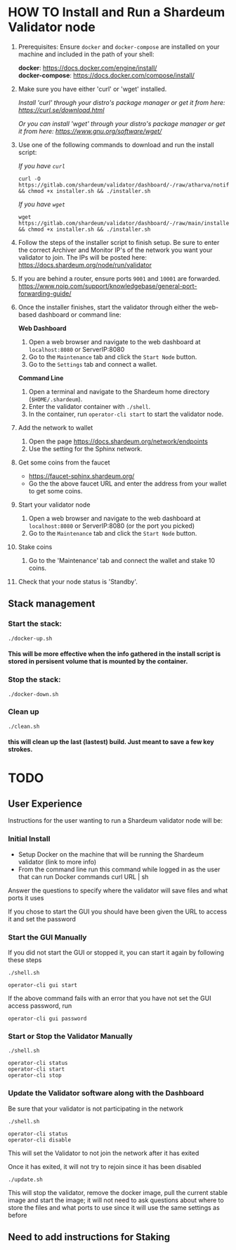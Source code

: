 # HOW TO Install and Run a Shardeum Validator node

1. Prerequisites: Ensure `docker` and `docker-compose` are installed on your machine and included in the path of your shell:

   **docker**: https://docs.docker.com/engine/install/  
   **docker-compose**: https://docs.docker.com/compose/install/

2. Make sure you have either 'curl' or 'wget' installed.

   _Install 'curl' through your distro's package manager or get it from here: https://curl.se/download.html_

   _Or you can install 'wget' through your distro's package manager or get it from here: https://www.gnu.org/software/wget/_

3. Use one of the following commands to download and run the install script:

   _If you have `curl`_

   ```
   curl -O https://gitlab.com/shardeum/validator/dashboard/-/raw/atharva/notificationSystem/installer.sh && chmod +x installer.sh && ./installer.sh
   ```

   _If you have `wget`_

   ```
   wget https://gitlab.com/shardeum/validator/dashboard/-/raw/main/installer.sh && chmod +x installer.sh && ./installer.sh
   ```

4. Follow the steps of the installer script to finish setup. Be sure to enter the correct Archiver and Monitor IP's of the network you want your validator to join. The IPs will be posted here: https://docs.shardeum.org/node/run/validator

5. If you are behind a router, ensure ports `9001` and `10001` are forwarded.  
   https://www.noip.com/support/knowledgebase/general-port-forwarding-guide/

6. Once the installer finishes, start the validator through either the web-based dashboard or command line:

   **Web Dashboard**

   1. Open a web browser and navigate to the web dashboard at `localhost:8080` or ServerIP:8080
   2. Go to the `Maintenance` tab and click the `Start Node` button.
   3. Go to the `Settings` tab and connect a wallet.

   **Command Line**

   1. Open a terminal and navigate to the Shardeum home directory (`$HOME/.shardeum`).
   2. Enter the validator container with `./shell`.
   3. In the container, run `operator-cli start` to start the validator node.

7. Add the network to wallet

   1. Open the page https://docs.shardeum.org/network/endpoints
   2. Use the setting for the Sphinx network.

8. Get some coins from the faucet

   - https://faucet-sphinx.shardeum.org/
   - Go the the above faucet URL and enter the address from your wallet to get some coins.

9. Start your validator node

   1. Open a web browser and navigate to the web dashboard at `localhost:8080` or ServerIP:8080 (or the port you picked)
   2. Go to the `Maintenance` tab and click the `Start Node` button.

10. Stake coins

    1. Go to the 'Maintenance' tab and connect the wallet and stake 10 coins.

11. Check that your node status is 'Standby'.

## Stack management

### Start the stack:

```
./docker-up.sh
```

#### This will be more effective when the info gathered in the install script is stored in persisent volume that is mounted by the container.

### Stop the stack:

```
./docker-down.sh
```

### Clean up

```
./clean.sh
```

#### this will clean up the last (lastest) build. Just meant to save a few key strokes.

# TODO

## User Experience

Instructions for the user wanting to run a Shardeum validator node will be:

### Initial Install

- Setup Docker on the machine that will be running the Shardeum validator (link to more info)
- From the command line run this command while logged in as the user that can run Docker commands
  curl URL | sh

Answer the questions to specify where the validator will save files and what ports it uses

If you chose to start the GUI you should have been given the URL to access it and set the password

### Start the GUI Manually

If you did not start the GUI or stopped it, you can start it again by following these steps

```
./shell.sh

operator-cli gui start
```

If the above command fails with an error that you have not set the GUI access password, run

```
operator-cli gui password
```

### Start or Stop the Validator Manually

```
./shell.sh

operator-cli status
operator-cli start
operator-cli stop
```

### Update the Validator software along with the Dashboard

Be sure that your validator is not participating in the network

```
./shell.sh

operator-cli status
operator-cli disable
```

This will set the Validator to not join the network after it has exited

Once it has exited, it will not try to rejoin since it has been disabled

```
./update.sh
```

This will stop the validator, remove the docker image, pull the current stable image and start the image; it will not need to ask questions about where to store the files and what ports to use since it will use the same settings as before

## Need to add instructions for Staking
